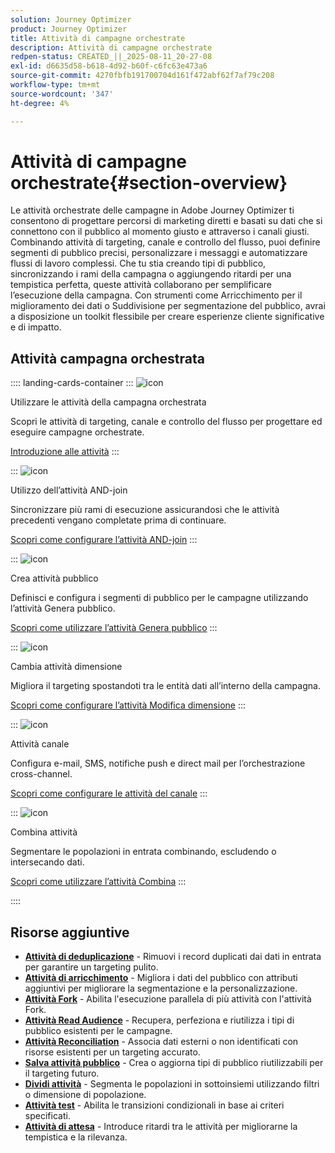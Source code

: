 ```yaml
---
solution: Journey Optimizer
product: Journey Optimizer
title: Attività di campagne orchestrate
description: Attività di campagne orchestrate
redpen-status: CREATED_||_2025-08-11_20-27-08
exl-id: d6635d58-b618-4d92-b60f-c6fc63e473a6
source-git-commit: 4270fbfb191700704d161f472abf62f7af79c208
workflow-type: tm+mt
source-wordcount: '347'
ht-degree: 4%

---
```


# Attività di campagne orchestrate{#section-overview}

Le attività orchestrate delle campagne in Adobe Journey Optimizer ti consentono di progettare percorsi di marketing diretti e basati su dati che si connettono con il pubblico al momento giusto e attraverso i canali giusti. Combinando attività di targeting, canale e controllo del flusso, puoi definire segmenti di pubblico precisi, personalizzare i messaggi e automatizzare flussi di lavoro complessi. Che tu stia creando tipi di pubblico, sincronizzando i rami della campagna o aggiungendo ritardi per una tempistica perfetta, queste attività collaborano per semplificare l’esecuzione della campagna. Con strumenti come Arricchimento per il miglioramento dei dati o Suddivisione per segmentazione del pubblico, avrai a disposizione un toolkit flessibile per creare esperienze cliente significative e di impatto.

## Attività campagna orchestrata

:::: landing-cards-container
:::
![icon](https://cdn.experienceleague.adobe.com/icons/book.svg?lang=it)

Utilizzare le attività della campagna orchestrata

Scopri le attività di targeting, canale e controllo del flusso per progettare ed eseguire campagne orchestrate.

[Introduzione alle attività](../using/orchestrated/activities/about-activities.md)
:::

:::
![icon](https://cdn.experienceleague.adobe.com/icons/code-branch.svg?lang=it)

Utilizzo dell’attività AND-join

Sincronizzare più rami di esecuzione assicurandosi che le attività precedenti vengano completate prima di continuare.

[Scopri come configurare l’attività AND-join](../using/orchestrated/activities/and-join.md)
:::

:::
![icon](https://cdn.experienceleague.adobe.com/icons/bullseye.svg?lang=it)

Crea attività pubblico

Definisci e configura i segmenti di pubblico per le campagne utilizzando l’attività Genera pubblico.

[Scopri come utilizzare l’attività Genera pubblico](../using/orchestrated/activities/build-audience.md)
:::

:::
![icon](https://cdn.experienceleague.adobe.com/icons/gear.svg?lang=it)

Cambia attività dimensione

Migliora il targeting spostandoti tra le entità dati all’interno della campagna.

[Scopri come configurare l’attività Modifica dimensione](../using/orchestrated/activities/change-dimension.md)
:::

:::
![icon](https://cdn.experienceleague.adobe.com/icons/list-check.svg?lang=it)

Attività canale

Configura e-mail, SMS, notifiche push e direct mail per l’orchestrazione cross-channel.

[Scopri come configurare le attività del canale](../using/orchestrated/activities/channels.md)
:::

:::
![icon](https://cdn.experienceleague.adobe.com/icons/puzzle-piece.svg?lang=it)

Combina attività

Segmentare le popolazioni in entrata combinando, escludendo o intersecando dati.

[Scopri come utilizzare l’attività Combina](../using/orchestrated/activities/combine.md)
:::

::::


## Risorse aggiuntive

- **[Attività di deduplicazione](../using/orchestrated/activities/deduplication.md)** - Rimuovi i record duplicati dai dati in entrata per garantire un targeting pulito.
- **[Attività di arricchimento](../using/orchestrated/activities/enrichment.md)** - Migliora i dati del pubblico con attributi aggiuntivi per migliorare la segmentazione e la personalizzazione.
- **[Attività Fork](../using/orchestrated/activities/fork.md)** - Abilita l&#39;esecuzione parallela di più attività con l&#39;attività Fork.
- **[Attività Read Audience](../using/orchestrated/activities/read-audience.md)** - Recupera, perfeziona e riutilizza i tipi di pubblico esistenti per le campagne.
- **[Attività Reconciliation](../using/orchestrated/activities/reconciliation.md)** - Associa dati esterni o non identificati con risorse esistenti per un targeting accurato.
- **[Salva attività pubblico](../using/orchestrated/activities/save-audience.md)** - Crea o aggiorna tipi di pubblico riutilizzabili per il targeting futuro.
- **[Dividi attività](../using/orchestrated/activities/split.md)** - Segmenta le popolazioni in sottoinsiemi utilizzando filtri o dimensione di popolazione.
- **[Attività test](../using/orchestrated/activities/test.md)** - Abilita le transizioni condizionali in base ai criteri specificati.
- **[Attività di attesa](../using/orchestrated/activities/wait.md)** - Introduce ritardi tra le attività per migliorarne la tempistica e la rilevanza.
